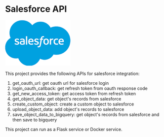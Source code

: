 # Salesforce API
![Salesforce](img/salesforce.png)

This project provides the following APIs for salesforce integration:

1. get_oauth_url:		get oauth url for salesforce login
2. login_oauth_callback:	get refresh token from oauth response code
3. get_new_access_token:	get access token from refresh token
4. get_object_data:		get object's records from salesforce
5. create_custom_object:	create a custom object to salesforce
6. upload_object_data:		add object's records to salesforce
7. save_object_data_to_bigquery: get object's records from salesforce and then save to bigquery

This project can run as a Flask service or Docker service.
